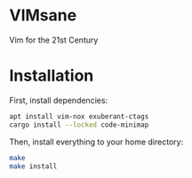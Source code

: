 # VIMsane

Vim for the 21st Century

# Installation

First, install dependencies:

```sh
apt install vim-nox exuberant-ctags
cargo install --locked code-minimap
```

Then, install everything to your home directory:

```sh
make
make install
```
